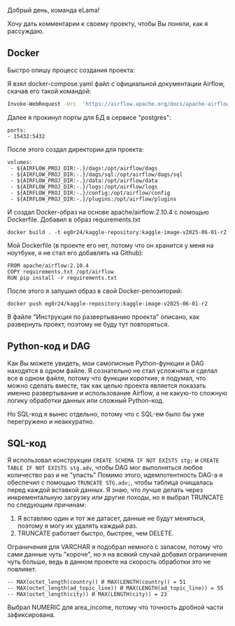Добрый день,  команда eLama!

Хочу дать комментарии к своему проекту, чтобы Вы поняли, как я рассуждаю.
## Docker

Быстро опишу процесс создания проекта:

Я взял docker-compose.yaml файл с официальной документации Airflow, скачав его такой командой:

```BASH
Invoke-WebRequest -Uri  'https://airflow.apache.org/docs/apache-airflow/2.10.4/docker-compose.yaml' -OutFile 'docker-compose.yaml'
```

Далее я прокинул порты для БД в сервисе "postgres":

```DOCKER
ports:
- 15432:5432
```

После этого создал директории для проекта:

```DOCKER
volumes:
 - ${AIRFLOW_PROJ_DIR:-.}/dags:/opt/airflow/dags
 - ${AIRFLOW_PROJ_DIR:-.}/dags/sql:/opt/airflow/dags/sql
 - ${AIRFLOW_PROJ_DIR:-.}/data:/opt/airflow/data
 - ${AIRFLOW_PROJ_DIR:-.}/logs:/opt/airflow/logs
 - ${AIRFLOW_PROJ_DIR:-.}/config:/opt/airflow/config
 - ${AIRFLOW_PROJ_DIR:-.}/plugins:/opt/airflow/plugins
```

И создал Docker-образ на основе apache/airflow:2.10.4 с помощью Dockerfile. Добавил в образ requirements.txt

```DOCKER
docker build . -t eg0r24/kaggle-repository:kaggle-image-v2025-06-01-r2
```

Мой Dockerfile (в проекте его нет, потому что он хранится у меня на ноутбуке, я не стал его добавлять на Github):

```
FROM apache/airflow:2.10.4
COPY requirements.txt /opt/airflow
RUN pip install -r requirements.txt
```

После этого я запушил образ в свой Docker-репозиторий:

```DOCKER
docker push eg0r24/kaggle-repository:kaggle-image-v2025-06-01-r2
```

В файле "Инструкция по развертыванию проекта" описано, как развернуть проект, поэтому не буду тут повторяться.

## Python-код и DAG

Как Вы можете увидеть, мои самописные Python-функции и DAG находятся в одном файле. Я сознательно не стал усложнять и сделал все в одном файле, потому что функции короткие, я подумал, что можно сделать вместе, так как целью проекта является показать именно развертывание и использование Airflow, а не какую-то сложную логику обработки данных или сложный Python-код.

Но SQL-код я вынес отдельно, потому что с SQL-ем было бы уже перегружено и неаккуратно.

## SQL-код

Я использовал конструкции `CREATE SCHEMA IF NOT EXISTS stg;` 
и `CREATE TABLE IF NOT EXISTS stg.adv`, чтобы DAG мог выполняться любое количество раз и не "упасть"
Помимо этого, идемпотентность DAG-а я обеспечил с помощью `TRUNCATE STG.adv;`, чтобы таблица очищалась перед каждой вставкой данных. Я знаю, что лучше делать через инкрементальную загрузку или другие походы, но я выбрал TRUNCATE по следующим причинам:

1. Я вставляю один и тот же датасет, данные не будут меняться, поэтому я могу их удалять каждый раз.
2. TRUNCATE работает быстро, быстрее, чем DELETE.

Ограничения для VARCHAR я подобрал немного с запасом, потому что сами данные чуть "короче", но я на всякий случай добавил ограничения чуть больше, ведь в данном проекте на скорость обработки это не повлияет.

```Данные
-- MAX(octet_length(country)) И MAX(LENGTH(country)) = 51
-- MAX(octet_length(ad_topic_line)) И MAX(LENGTH(ad_topic_line)) = 55
-- MAX(octet_length(city)) И MAX(LENGTH(city)) = 23
```

Выбрал NUMERIC для area_income, потому что точность дробной части зафиксирована.